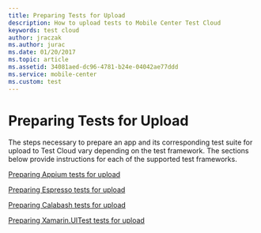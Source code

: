 ```yaml
---
title: Preparing Tests for Upload
description: How to upload tests to Mobile Center Test Cloud
keywords: test cloud
author: jraczak
ms.author: jurac
ms.date: 01/20/2017
ms.topic: article
ms.assetid: 34081aed-dc96-4781-b24e-04042ae77ddd
ms.service: mobile-center
ms.custom: test
---
```


# Preparing Tests for Upload

The steps necessary to prepare an app and its corresponding test suite for upload
to Test Cloud vary depending on the test framework. The sections below provide
instructions for each of the supported test frameworks.

[Preparing Appium tests for upload](appium.md)

[Preparing Espresso tests for upload](espresso.md)

[Preparing Calabash tests for upload](calabash.md)

[Preparing Xamarin.UITest tests for upload](uitest.md)
